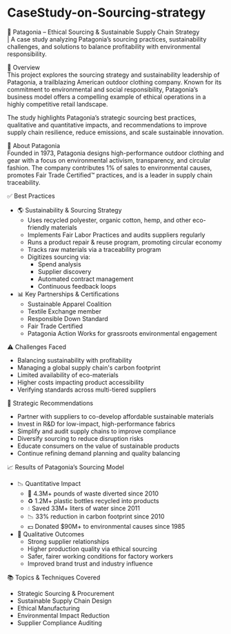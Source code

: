 # CaseStudy-on-Sourcing-strategy
🌿 Patagonia – Ethical Sourcing & Sustainable Supply Chain Strategy<br>
| A case study analyzing Patagonia’s sourcing practices, sustainability challenges, and solutions to balance profitability with environmental responsibility.

🧭 Overview<br>
This project explores the sourcing strategy and sustainability leadership of Patagonia, a trailblazing American outdoor clothing company. Known for its commitment to environmental and social responsibility, Patagonia’s business model offers a compelling example of ethical operations in a highly competitive retail landscape.

The study highlights Patagonia’s strategic sourcing best practices, qualitative and quantitative impacts, and recommendations to improve supply chain resilience, reduce emissions, and scale sustainable innovation.<br>

🏢 About Patagonia<br>
Founded in 1973, Patagonia designs high-performance outdoor clothing and gear with a focus on environmental activism, transparency, and circular fashion. The company contributes 1% of sales to environmental causes, promotes Fair Trade Certified™ practices, and is a leader in supply chain traceability.<br>

✅ Best Practices<br>
- 🌎 Sustainability & Sourcing Strategy<br>
  - Uses recycled polyester, organic cotton, hemp, and other eco-friendly materials
  - Implements Fair Labor Practices and audits suppliers regularly
  - Runs a product repair & reuse program, promoting circular economy
  - Tracks raw materials via a traceability program
  - Digitizes sourcing via:
    - Spend analysis
    - Supplier discovery
    - Automated contract management
    - Continuous feedback loops<br>
- 📊 Key Partnerships & Certifications
  - Sustainable Apparel Coalition
  - Textile Exchange member
  - Responsible Down Standard
  - Fair Trade Certified
  - Patagonia Action Works for grassroots environmental engagement<br>

⚠️ Challenges Faced<br>
- Balancing sustainability with profitability
- Managing a global supply chain's carbon footprint
- Limited availability of eco-materials
- Higher costs impacting product accessibility
- Verifying standards across multi-tiered suppliers<br>

🔄 Strategic Recommendations<br>
- Partner with suppliers to co-develop affordable sustainable materials
- Invest in R&D for low-impact, high-performance fabrics
- Simplify and audit supply chains to improve compliance
- Diversify sourcing to reduce disruption risks
- Educate consumers on the value of sustainable products
- Continue refining demand planning and quality balancing<br>

📈 Results of Patagonia’s Sourcing Model<br>
- 📉 Quantitative Impact<br>
  - 🌱 4.3M+ pounds of waste diverted since 2010
  - ♻️ 1.2M+ plastic bottles recycled into products
  - 💧 Saved 33M+ liters of water since 2011
  - 📉 33% reduction in carbon footprint since 2010
  - 💵 Donated $90M+ to environmental causes since 1985<br>
- 🌟 Qualitative Outcomes
  - Strong supplier relationships
  - Higher production quality via ethical sourcing
  - Safer, fairer working conditions for factory workers
  - Improved brand trust and industry influence<br>

📚 Topics & Techniques Covered
- Strategic Sourcing & Procurement
- Sustainable Supply Chain Design
- Ethical Manufacturing
- Environmental Impact Reduction
- Supplier Compliance Auditing
